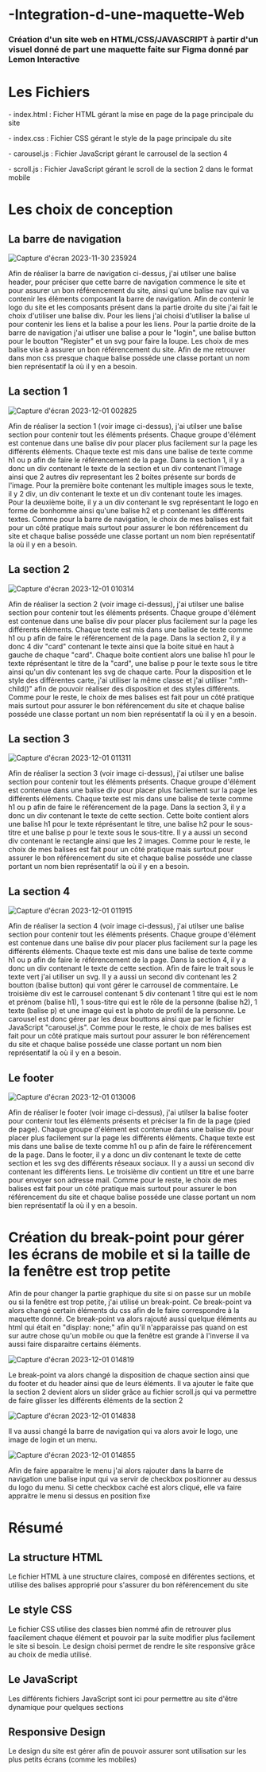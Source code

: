 # -Integration-d-une-maquette-Web

<h3>Création d'un site web en HTML/CSS/JAVASCRIPT à partir d'un visuel donné de part une maquette faite sur Figma donné par Lemon Interactive</h2>

<h1>Les Fichiers</h1>

<p>- index.html : Ficher HTML gérant la mise en page de la page principale du site</p>
<p>- index.css : Fichier CSS gérant le style de la page principale du site</p>
<p>- carousel.js : Fichier JavaScript gérant le carrousel de la section 4</p>
<p>- scroll.js : Fichier JavaScript gérant le scroll de la section 2 dans le format mobile</p>

<h1>Les choix de conception</h1>
<h2>La barre de navigation</h2>

![Capture d'écran 2023-11-30 235924](https://github.com/Mizorami/-Integration-d-une-maquette-Web/assets/151955277/25418804-506e-4e74-87f5-729ed43b5aa4)

<p>Afin de réaliser la barre de navigation ci-dessus, j'ai utilser une balise header, pour préciser que cette barre de navigation commence le site et pour assurer un bon référencement du site, ainsi qu'une balise nav qui va contenir les éléments composant la barre de navigation. Afin de contenir le logo du site et les composants présent dans la partie droite du site j'ai fait le choix d'utiliser une balise div. Pour les liens j'ai choisi d'utiliser la balise ul pour contenir les liens et la balise a pour les liens. Pour la partie droite de la barre de navigation j'ai utliser une balise a pour le "login", une balise button pour le boutton "Register" et un svg pour faire la loupe. Les choix de mes balise vise à assurer un bon référencement du site. Afin de me retrouver dans mon css presque chaque balise posséde une classe portant un nom bien représentatif la où il y en a besoin.</p>

<h2>La section 1</h2>

![Capture d'écran 2023-12-01 002825](https://github.com/Mizorami/-Integration-d-une-maquette-Web/assets/151955277/9ac027d0-eade-433c-959d-164a9a942f01)

<p>Afin de réaliser la section 1 (voir image ci-dessus), j'ai utilser une balise section pour contenir tout les éléments présents. Chaque groupe d'élément est contenue dans une balise div pour placer plus facilement sur la page les différents éléments. Chaque texte est mis dans une balise de texte comme h1 ou p afin de faire le référencement de la page. Dans la section 1, il y a donc un div contenant le texte de la section et un div contenant l'image ainsi que 2 autres div representant les 2 boites présente sur bords de l'image. Pour la première boite contenant les multiple images sous le texte, il y 2 div, un div contenant le texte et un div contenant toute les images. Pour la deuxième boite, il y a un div contenant le svg représentant le logo en forme de bonhomme ainsi qu'une balise h2 et p contenant les différents textes. Comme pour la barre de navigation, le choix de mes balises est fait pour un côté pratique mais surtout pour assurer le bon référencement du site et chaque balise posséde une classe portant un nom bien représentatif la où il y en a besoin. </p>

<h2>La section 2</h2>

![Capture d'écran 2023-12-01 010314](https://github.com/Mizorami/-Integration-d-une-maquette-Web/assets/151955277/c6e88e1a-a713-4cdd-b6c9-75e4061143bf)

<p>Afin de réaliser la section 2 (voir image ci-dessus), j'ai utilser une balise section pour contenir tout les éléments présents. Chaque groupe d'élément est contenue dans une balise div pour placer plus facilement sur la page les différents éléments. Chaque texte est mis dans une balise de texte comme h1 ou p afin de faire le référencement de la page. Dans la section 2, il y a donc 4 div "card" contenant le texte ainsi que la boite situé en haut à gauche de chaque "card". Chaque boite contient alors une  balise h1 pour le texte réprésentant le titre de la "card", une balise p pour le texte sous le titre ainsi qu'un div contenant les svg de chaque carte. Pour la disposition et le style des différentes carte, j'ai utiliser la même classe et j'ai utiliser ":nth-child()" afin de pouvoir réaliser des disposition et des styles différents. Comme pour le reste, le choix de mes balises est fait pour un côté pratique mais surtout pour assurer le bon référencement du site et chaque balise posséde une classe portant un nom bien représentatif la où il y en a besoin. </p>

<h2>La section 3</h2>

![Capture d'écran 2023-12-01 011311](https://github.com/Mizorami/-Integration-d-une-maquette-Web/assets/151955277/68c89e51-8ebb-41d1-a016-111b49d84af4)

<p>Afin de réaliser la section 3 (voir image ci-dessus), j'ai utilser une balise section pour contenir tout les éléments présents. Chaque groupe d'élément est contenue dans une balise div pour placer plus facilement sur la page les différents éléments. Chaque texte est mis dans une balise de texte comme h1 ou p afin de faire le référencement de la page. Dans la section 3, il y a donc un div contenant le texte de cette section. Cette boite contient alors une  balise h1 pour le texte réprésentant le titre, une balise h2 pour le sous-titre et une balise p pour le texte sous le sous-titre. Il y a aussi un second div contenant le rectangle ainsi que les 2 images. Comme pour le reste, le choix de mes balises est fait pour un côté pratique mais surtout pour assurer le bon référencement du site et chaque balise posséde une classe portant un nom bien représentatif la où il y en a besoin. </p>

<h2>La section 4</h2>

![Capture d'écran 2023-12-01 011915](https://github.com/Mizorami/-Integration-d-une-maquette-Web/assets/151955277/69f9164e-93c1-4f4e-80e7-ca8e567f6192)

<p>Afin de réaliser la section 4 (voir image ci-dessus), j'ai utilser une balise section pour contenir tout les éléments présents. Chaque groupe d'élément est contenue dans une balise div pour placer plus facilement sur la page les différents éléments. Chaque texte est mis dans une balise de texte comme h1 ou p afin de faire le référencement de la page. Dans la section 4, il y a donc un div contenant le texte de cette section. Afin de faire le trait sous le texte vert j'ai utiliser un svg. Il y a aussi un second div contenant les 2 boutton (balise button) qui vont gérer le carrousel de commentaire. Le troisième div est le carrousel contenant 5 div contenant 1 titre qui est le nom et prénom (balise h1), 1 sous-titre qui est le rôle de la personne (balise h2), 1 texte (balise p) et une image qui est la photo de profil de la personne. Le carousel est donc gérer par les deux bouttons ainsi que par le fichier JavaScript "carousel.js". Comme pour le reste, le choix de mes balises est fait pour un côté pratique mais surtout pour assurer le bon référencement du site et chaque balise posséde une classe portant un nom bien représentatif la où il y en a besoin. </p>

<h2>Le footer</h2>

![Capture d'écran 2023-12-01 013006](https://github.com/Mizorami/-Integration-d-une-maquette-Web/assets/151955277/231af48c-bce0-4027-9020-fb4e3e5107d5)

<p>Afin de réaliser le footer (voir image ci-dessus), j'ai utilser la balise footer pour contenir tout les éléments présents et préciser la fin de la page (pied de page). Chaque groupe d'élément est contenue dans une balise div pour placer plus facilement sur la page les différents éléments. Chaque texte est mis dans une balise de texte comme h1 ou p afin de faire le référencement de la page. Dans le footer, il y a donc un div contenant le texte de cette section et les svg des différents réseaux sociaux. Il y a aussi un second div contenant les différents liens. Le troisième div contient un titre et une barre pour envoyer son adresse mail. Comme pour le reste, le choix de mes balises est fait pour un côté pratique mais surtout pour assurer le bon référencement du site et chaque balise posséde une classe portant un nom bien représentatif la où il y en a besoin. </p>

<h1>Création du break-point pour gérer les écrans de mobile et si la taille de la fenêtre est trop petite</h1>

<p>Afin de pour changer la partie graphique du site si on passe sur un mobile ou si la fenêtre est trop petite, j'ai utilisé un break-point. Ce break-point va alors changé certain éléments du css afin de le faire correspondre à la maquette donné. Ce break-point va alors rajouté aussi quelque éléments au html qui était en "display: none;" afin qu'il n'apparaisse pas quand on est sur autre chose qu'un mobile ou que la fenêtre est grande à l'inverse il va aussi faire disparaitre certains éléments.</p>

![Capture d'écran 2023-12-01 014819](https://github.com/Mizorami/-Integration-d-une-maquette-Web/assets/151955277/2137247e-eef2-4ddb-a8b4-a0c13c939952)

<p>Le break-point va alors changé la disposition de chaque section ainsi que du footer et du header ainsi que de leurs éléments. Il va ajouter le faite que la section 2 devient alors un slider grâce au fichier scroll.js qui va permettre de faire glisser les différents éléments de la section 2</p>

![Capture d'écran 2023-12-01 014838](https://github.com/Mizorami/-Integration-d-une-maquette-Web/assets/151955277/dcff27b4-c63c-4c91-baf8-a462bba8f24c)

<p>Il va aussi changé la barre de navigation qui va alors avoir le logo, une image de login et un menu.</p>

![Capture d'écran 2023-12-01 014855](https://github.com/Mizorami/-Integration-d-une-maquette-Web/assets/151955277/2eab70a2-2063-4143-bf93-f0a1b7e0f2b9)

<p>Afin de faire apparaitre le menu j'ai alors rajouter dans la barre de navigation une balise input qui va servir de checkbox positionner au dessus du logo du menu. Si cette checkbox caché est alors cliqué, elle va faire appraitre le menu si dessus en position fixe </p>

<h1>Résumé</h1>

<h2>La structure HTML</h2>

<p>Le fichier HTML à une structure claires, composé en diférentes sections, et utilise des balises approprié pour s'assurer du bon référencement du site</p>

<h2>Le style CSS</h2>

<p>Le fichier CSS utilise des classes bien nommé afin de retrouver plus faacilement chaque élément et pouvoir par la suite modifier plus facilement le site si besoin. Le design choisi permet de rendre le site responsive grâce au choix de media utilisé.</p>

<h2>Le JavaScript</h2>

<p>Les différents fichiers JavaScript sont ici pour permettre au site d'être dynamique pour quelques sections</p>

<h2>Responsive Design</h2>

<p>Le design du site est gérer afin de pouvoir assurer sont utilisation sur les plus petits écrans (comme les mobiles)</p>

